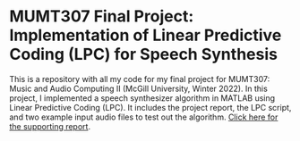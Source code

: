 # MUMT307 Final Project: Implementation of Linear Predictive Coding (LPC) for Speech Synthesis

This is a repository with all my code for my final project for MUMT307: Music and Audio Computing II (McGill University, Winter 2022). In this project, I implemented a speech synthesizer algorithm in MATLAB using Linear Predictive Coding (LPC). It includes the project report, the LPC script, and two example input audio files to test out the algorithm. [Click here for the supporting report](https://corinnedarche.github.io/MUMT307_FinalProject).
